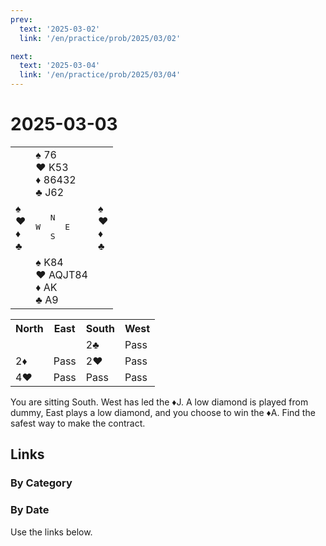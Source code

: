 ```yaml
---
prev:
  text: '2025-03-02'
  link: '/en/practice/prob/2025/03/02'

next:
  text: '2025-03-04'
  link: '/en/practice/prob/2025/03/04'
---
```


# 2025-03-03

<table class="deal">
	<tr>
		<td></td>
		<td>♠ 76<br>♥ K53<br>♦ 86432<br>♣ J62</td>
		<td></td>
	</tr>
	<tr>
		<td>♠ <br>♥ <br>♦ <br>♣ </td>
		<td><pre>   N<br>W     E<br>   S</pre></td>
		<td>♠ <br>♥ <br>♦ <br>♣ </td>
	</tr>
	<tr>
		<td></td>
		<td>♠ K84<br>♥ AQJT84<br>♦ AK<br>♣ A9</td>
		<td></td>
	</tr>
</table>

<table class="auction">
	<tr>
		<th>North</th>
		<th>East</th>
		<th>South</th>
		<th>West</th>
	</tr>
	<tr>
		<td></td>
		<td></td>
		<td>2♣</td>
		<td>Pass</td>
	</tr>
	<tr>
		<td>2♦</td>
		<td>Pass</td>
		<td>2♥</td>
		<td>Pass</td>
	</tr>
	<tr>
		<td>4♥</td>
		<td>Pass</td>
		<td>Pass</td>
		<td>Pass</td>
	</tr>
</table>

You are sitting South. West has led the ♦J. A low diamond is played from dummy, East plays a low diamond, and you choose to win the ♦A. Find the safest way to make the contract.

## Links

[<Badge type="tip" text="Check Solution"/>](/en/learning/prob/2025/03/03)

### By Category

[<Badge type="tip" text="<--"/>](/en/practice/prob/2025/02/28)
[<Badge type="tip" text="Calendar"/>](/en/practice/calendar/2025/03)
[<Badge type="tip" text="-->"/>](/en/practice/prob/2025/03/06)

### By Date

Use the links below.